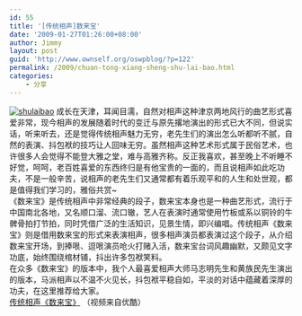 ```yaml
---
id: 55
title: '[传统相声]数来宝'
date: '2009-01-27T01:26:00+08:00'
author: Jimmy
layout: post
guid: 'http://www.ownself.org/oswpblog/?p=122'
permalink: /2009/chuan-tong-xiang-sheng-shu-lai-bao.html
categories:
    - 分享
---
```


[![shulaibao](/wp-content/uploads/2010/8139af760b61_15081/shulaibao_thumb.jpg "shulaibao")](/wp-content/uploads/2010/8139af760b61_15081/shulaibao.jpg) 成长在天津，耳闻目濡，自然对相声这种津京两地风行的曲艺形式喜爱非常，现今相声的发展随着时代的变迁与原先撂地演出的形式已大不同，但说实话，听来听去，还是觉得传统相声魅力无穷，老先生们的演出怎么听都听不腻，自然的表演、抖包袱的技巧让人回味无穷。虽然相声这种艺术形式属于民俗艺术，也许很多人会觉得不能登大雅之堂，难与高雅齐称。反正我喜欢，甚至晚上不听睡不好觉，呵呵，老百姓喜爱的东西终归是有他宝贵的一面的，而且说相声如此吃功夫，不是一般辛苦，说相声的老先生们又通常都有着乐观平和的人生和处世观，都是值得我们学习的，雅俗共赏~   
 《数来宝》是传统相声中非常经典的段子，数来宝本身也是一种曲艺形式，流行于中国南北各地，又名顺口溜、流口辙，艺人在表演时通常使用竹板或系以铜铃的牛髀骨拍打节拍，同时凭借广泛的生活知识，见景生情，即兴编唱。传统相声《数来宝》则是借用数来宝的形式来表演相声，很多相声演员都表演过这个段子，从介绍数来宝开场，到捧哏、逗哏演员呛火打赌入活，数来宝台词风趣幽默，又颇见文字功底，始终围绕棺材铺，抖出许多包袱笑料。   
 在众多《数来宝》的版本中，我个人最喜爱相声大师马志明先生和黄族民先生演出的版本，马派相声以不温不火见长，抖包袱平稳自如，平淡的对话中蕴藏着深厚的功夫，在这里推荐给大家。   
 [传统相声《数来宝》](http://v.youku.com/v_show/id_XMjIwMTQ2OTY=.html) （视频来自优酷）